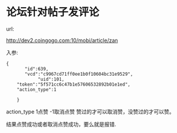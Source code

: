 # 论坛针对帖子发评论 #


url:

http://dev2.coingogo.com:10/mobi/article/zan

入参:

	{
		   "id":639,
	       "vcd":"c9967cd71ff0ee1b0f10604bc31e9529",
	       		"uid":101,
		"token":"5f571cc6c47b1e57606532892b01e1ed",
		"action_type":1
		
		}

action_type 1点赞 -1取消点赞
赞过的才可以取消赞，没赞过的才可以赞。

结果点赞成功或者取消点赞成功，要么就是报错.

	